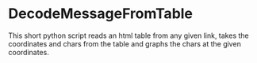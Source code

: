 # DecodeMessageFromTable
 This short python script reads an html table from any given link, takes the coordinates and chars from the table and graphs the chars at the given coordinates.
